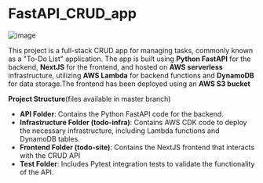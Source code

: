 # FastAPI_CRUD_app
![image](https://github.com/Rajshree2524/FastAPI_CRUD_app/assets/137636886/c6bc0175-3e66-4f3c-8b2f-8722276141e8)


This project is a full-stack CRUD app for managing tasks, commonly known as a "To-Do List" application. The app is built using **Python FastAPI** for the backend, **NextJS** for the frontend, and hosted on **AWS serverless** infrastructure, utilizing **AWS Lambda** for backend functions and **DynamoDB** for data storage.The frontend has been deployed using an **AWS S3 bucket** 

**Project Structure**(files  available in master branch)

- **API Folder**: Contains the Python FastAPI code for the backend.
- **Infrastructure Folder (todo-infra)**: Contains AWS CDK code to deploy the necessary infrastructure, including Lambda functions and DynamoDB tables.
- **Frontend Folder (todo-site)**: Contains the NextJS frontend that interacts with the CRUD API
- **Test Folder**: Includes Pytest integration tests to validate the functionality of the API.

